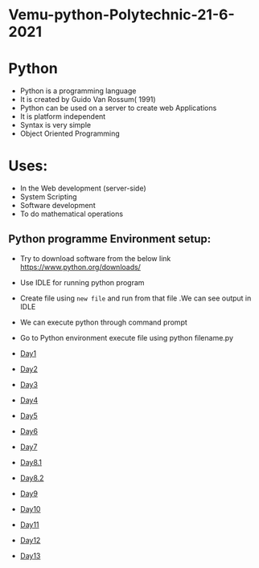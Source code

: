# Vemu-python-Polytechnic-21-6-2021

# Python

+ Python is a programming language
+ It is created by Guido Van Rossum( 1991)
+ Python can be used on a server to create web Applications
+ It is platform independent
+ Syntax is very simple
+ Object Oriented Programming

Uses:
=====

- In the Web development (server-side)
- System Scripting
- Software development
- To do mathematical operations

Python programme Environment setup:
----------------------------------------------------

+ Try to download software from the below link https://www.python.org/downloads/
+ Use IDLE for running python program
+ Create file using `new file`  and run from that file .We can see output in IDLE
+ We can execute python through command prompt
+ Go to Python environment execute file using python filename.py


 



+ [Day1](https://transcripts.gotomeeting.com/#/s/45cdaa48de7fd8a0134f70b77b1161c32712e38d4e0467691018fa82f0c0c6b5)
+ [Day2](https://transcripts.gotomeeting.com/#/s/55065cb70ceba755991b9c3f2be42e4f703a049386f0a0d368cbac562a8ed3b0)
+ [Day3](https://transcripts.gotomeeting.com/#/s/d8e18111c30a65430214d49dd0c889dffbceaa080d4f5aac823ad0e5a6f6ef32)
+ [Day4](https://transcripts.gotomeeting.com/#/s/49d73ab60fdda1b1f9ef307d7c407349ddee35b5b28edefe0535a71c0e8d5e7c)
+ [Day5](https://transcripts.gotomeeting.com/#/s/5395ee28b90d8bd057cbf4692f457dc7f1d0d6da6862ce285502efe275bcc0da)
+ [Day6](https://transcripts.gotomeeting.com/#/s/1573f626f3b4b0a25f5ee87d374004162107d8aa78b73b069ee38224d43e5d79)
+ [Day7](https://transcripts.gotomeeting.com/#/s/1573f626f3b4b0a25f5ee87d374004162107d8aa78b73b069ee38224d43e5d79)
+ [Day8.1](https://transcripts.gotomeeting.com/#/s/1573f626f3b4b0a25f5ee87d374004162107d8aa78b73b069ee38224d43e5d79)
+ [Day8.2](https://transcripts.gotomeeting.com/#/s/9ceec8e2849cf047a0f3394747363a6ebc8fa9f344d2478eb63cfe49b2f4ffcd)
+ [Day9](https://transcripts.gotomeeting.com/#/s/ccc76b4d9f6cce86ad7eba2b93a6f621c223bbd99e12b54829a0ff3359094678)
+ [Day10](https://transcripts.gotomeeting.com/#/s/0a62d2a1db3605c35ccdf32fdc8f39875bd7aff5f97aee72aad6a3425a97a632)
+ [Day11](https://transcripts.gotomeeting.com/#/s/233e76c1da3515b3b643c6ee98c70b06a373075a66eca5efc4805b5135ce0739)
+ [Day12](https://transcripts.gotomeeting.com/#/s/c60f239d6605286a24e26658093540db4a9988020a941efe0b5f05de4b91dacc)
+ [Day13](https://transcripts.gotomeeting.com/#/s/72d7733ad603bb25d80ec5e1370ffc18a95f0f1859110078660394f4ef215d8a)
